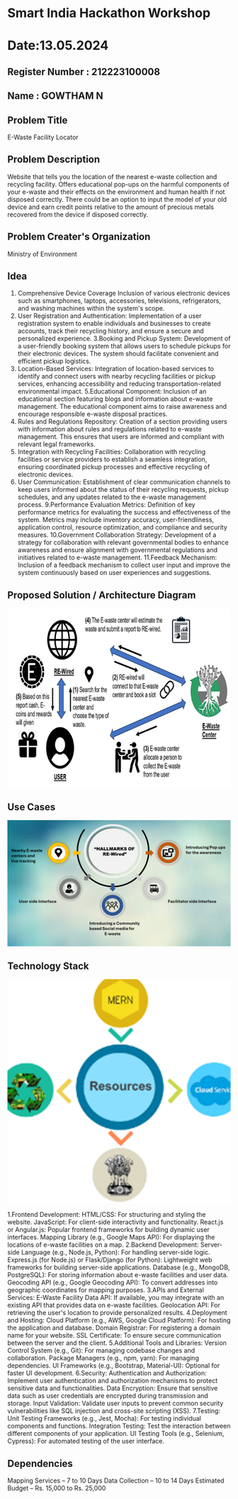 # Smart India Hackathon Workshop
# Date:13.05.2024
## Register Number : 212223100008
## Name : GOWTHAM N
## Problem Title
E-Waste Facility Locator
## Problem Description
Website that tells you the location of the nearest e-waste collection and recycling facility. Offers educational pop-ups on the harmful components of your e-waste and their effects on the environment and human health if not disposed correctly. There could be an option to input the model of your old device and earn credit points relative to the amount of precious metals recovered from the device if disposed correctly.
## Problem Creater's Organization
Ministry of Environment

## Idea
1. Comprehensive Device Coverage Inclusion of various electronic devices such as smartphones, laptops, accessories, televisions, refrigerators, and washing machines within the system's scope.
2. User Registration and Authentication: Implementation of a user registration system to enable individuals and businesses to create accounts, track their recycling history, and ensure a secure and personalized 
   experience.
3.Booking and Pickup System: Development of a user-friendly booking system that allows users to schedule pickups for their electronic devices. The system should facilitate convenient and efficient pickup 
  logistics.
4. Location-Based Services: Integration of location-based services to identify and connect users with nearby recycling facilities or pickup services, enhancing accessibility and reducing transportation-related 
   environmental impact.
5.Educational Component: Inclusion of an educational section featuring blogs and information about e-waste management. The educational component aims to raise awareness and encourage responsible e-waste disposal 
  practices.
6. Rules and Regulations Repository: Creation of a section providing users with information about rules and regulations related to e-waste management. This ensures that users are informed and compliant with 
  relevant legal frameworks.
7. Integration with Recycling Facilities: Collaboration with recycling facilities or service providers to establish a seamless integration, ensuring coordinated pickup processes and effective recycling of 
   electronic devices.
8. User Communication: Establishment of clear communication channels to keep users informed about the status of their recycling requests, pickup schedules, and any updates related to the e-waste management 
   process.
9.Performance Evaluation Metrics: Definition of key performance metrics for evaluating the success and effectiveness of the system. Metrics may include inventory accuracy, user-friendliness, application control, 
   resource optimization, and compliance and security measures.
10.Government Collaboration Strategy: Development of a strategy for collaboration with relevant governmental bodies to enhance awareness and ensure alignment with governmental regulations and initiatives related 
   to e-waste management.
11.Feedback Mechanism: Inclusion of a feedback mechanism to collect user input and improve the system continuously based on user experiences and suggestions.
## Proposed Solution / Architecture Diagram
![alt text](image.png)

## Use Cases
![alt text](image-1.png)
## Technology Stack
![alt text](image-2.png)

 1.Frontend Development: HTML/CSS: For structuring and styling the website. JavaScript: For client-side interactivity and functionality. React.js or Angular.js: Popular frontend frameworks for building dynamic 
   user interfaces. Mapping Library (e.g., Google Maps API): For displaying the locations of e-waste facilities on a map.
 2.Backend Development: Server-side Language (e.g., Node.js, Python): For handling server-side logic. Express.js (for Node.js) or Flask/Django (for Python): Lightweight web frameworks for building server-side 
  applications. Database (e.g., MongoDB, PostgreSQL): For storing information about e-waste facilities and user data. Geocoding API (e.g., Google Geocoding API): To convert addresses into geographic coordinates 
  for mapping purposes.
 3.APIs and External Services: E-Waste Facility Data API: If available, you may integrate with an existing API that provides data on e-waste facilities. Geolocation API: For retrieving the user's location to 
  provide personalized results.
 4.Deployment and Hosting: Cloud Platform (e.g., AWS, Google Cloud Platform): For hosting the application and database. Domain Registrar: For registering a domain name for your website. SSL Certificate: To ensure 
  secure communication between the server and the client. 
 5.Additional Tools and Libraries: Version Control System (e.g., Git): For managing codebase changes and collaboration. Package Managers (e.g., npm, yarn): For managing dependencies. UI Frameworks (e.g., 
 Bootstrap, Material-UI): Optional for faster UI development.
 6.Security: Authentication and Authorization: Implement user authentication and authorization mechanisms to protect sensitive data and functionalities. Data Encryption: Ensure that sensitive data such as user 
 credentials are encrypted during transmission and storage. Input Validation: Validate user inputs to prevent common security vulnerabilities like SQL injection and cross-site scripting (XSS). 
 7.Testing: Unit Testing Frameworks (e.g., Jest, Mocha): For testing individual components and functions. Integration Testing: Test the interaction between different components of your application. UI Testing 
 Tools (e.g., Selenium, Cypress): For automated testing of the user interface.
## Dependencies
Mapping Services – 7 to 10 Days Data Collection – 10 to 14 Days Estimated Budget – Rs. 15,000 to Rs. 25,000
